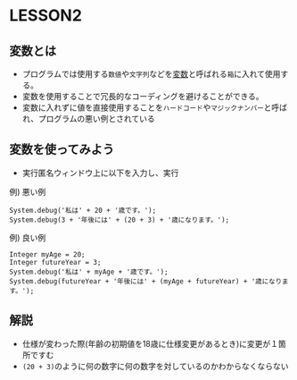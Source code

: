 # LESSON2
## 変数とは
 - プログラムでは使用する```数値```や```文字列```などを[変数](https://wa3.i-3-i.info/word1603.html)と呼ばれる```箱```に入れて使用する。
 - 変数を使用することで冗長的なコーディングを避けることができる。
 - 変数に入れずに値を直接使用することを```ハードコード```や```マジックナンバー```と呼ばれ、プログラムの悪い例とされている
 
## 変数を使ってみよう
 - 実行匿名ウィンドウ上に以下を入力し、実行
 
 例) 悪い例
```apex
System.debug('私は' + 20 + '歳です。');
System.debug(3 + '年後には' + (20 + 3) + '歳になります。');
```

 例) 良い例
```apex
Integer myAge = 20;
Integer futureYear = 3;
System.debug('私は' + myAge + '歳です。');
System.debug(futureYear + '年後には' + (myAge + futureYear) + '歳になります。');
```

## 解説

 - 仕様が変わった際(年齢の初期値を18歳に仕様変更があるとき)に変更が１箇所ですむ
 - ```(20 + 3)```のように何の数字に何の数字を対しているのかわからなくならない
